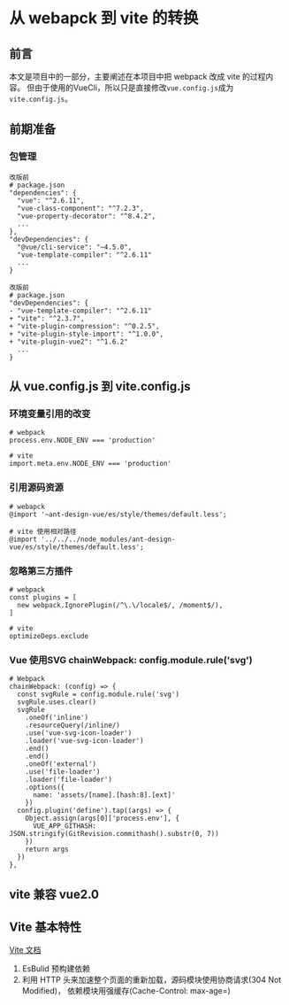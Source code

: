# 从 webapck 到 vite 的转换
## 前言
本文是项目中的一部分，主要阐述在本项目中把 webpack 改成 vite 的过程内容。
但由于使用的VueCli，所以只是直接修改`vue.config.js`成为`vite.config.js`。
## 前期准备
### 包管理
```
改版前
# package.json
"dependencies": {
  "vue": "^2.6.11",
  "vue-class-component": "^7.2.3",
  "vue-property-decorator": "^8.4.2",
  ...
},
"devDependencies": {
  "@vue/cli-service": "~4.5.0",
  "vue-template-compiler": "^2.6.11"
  ...
}

改版前
# package.json
"devDependencies": {
- "vue-template-compiler": "^2.6.11"
+ "vite": "^2.3.7",
+ "vite-plugin-compression": "^0.2.5",
+ "vite-plugin-style-import": "^1.0.0",
+ "vite-plugin-vue2": "^1.6.2"
  ...
}
```
## 从 vue.config.js 到 vite.config.js
### 环境变量引用的改变
```
# webpack
process.env.NODE_ENV === 'production'

# vite
import.meta.env.NODE_ENV === 'production'
```
### 引用源码资源
```
# webapck
@import '~ant-design-vue/es/style/themes/default.less';

# vite 使用相对路径
@import '../../../node_modules/ant-design-vue/es/style/themes/default.less';
```
### 忽略第三方插件
```
# webpack
const plugins = [
  new webpack.IgnorePlugin(/^\.\/locale$/, /moment$/),
]

# vite
optimizeDeps.exclude
```
### Vue 使用SVG chainWebpack: config.module.rule('svg')
```
# Webpack
chainWebpack: (config) => {
  const svgRule = config.module.rule('svg')
  svgRule.uses.clear()
  svgRule
    .oneOf('inline')
    .resourceQuery(/inline/)
    .use('vue-svg-icon-loader')
    .loader('vue-svg-icon-loader')
    .end()
    .end()
    .oneOf('external')
    .use('file-loader')
    .loader('file-loader')
    .options({
      name: 'assets/[name].[hash:8].[ext]'
    })
  config.plugin('define').tap((args) => {
    Object.assign(args[0]['process.env'], {
      VUE_APP_GITHASH: JSON.stringify(GitRevision.commithash().substr(0, 7))
    })
    return args
  })
},
```
## vite 兼容 vue2.0
## Vite 基本特性
[Vite 文档](https://cn.vitejs.dev/guide/why.html#slow-server-start)
1. EsBulid 预构建依赖
2. 利用 HTTP 头来加速整个页面的重新加载，源码模块使用协商请求(304 Not Modified)， 依赖模块用强缓存(Cache-Control: max-age=)

